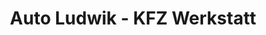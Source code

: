 ---
title: "Auto Ludwik - KFZ Werkstatt"
url: /wien/auto-ludwik-kfz-werkstatt/
shop: Autowerkstatt
---